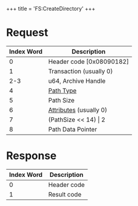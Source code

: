 +++
title = 'FS:CreateDirectory'
+++

# Request

| Index Word | Description                                                         |
|------------|---------------------------------------------------------------------|
| 0          | Header code \[0x08090182\]                                          |
| 1          | Transaction (usually 0)                                             |
| 2-3        | u64, Archive Handle                                                 |
| 4          | [Path Type](Filesystem_services#pathtype "wikilink")                |
| 5          | Path Size                                                           |
| 6          | [Attributes](Filesystem_services#attributes "wikilink") (usually 0) |
| 7          | (PathSize \<\< 14) \| 2                                             |
| 8          | Path Data Pointer                                                   |

# Response

| Index Word | Description |
|------------|-------------|
| 0          | Header code |
| 1          | Result code |
